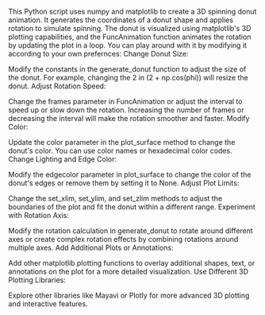 This Python script uses numpy and matplotlib to create a 3D spinning donut animation. It generates the coordinates of a donut shape and applies rotation to simulate spinning. The donut is visualized using matplotlib's 3D plotting capabilities, and the FuncAnimation function animates the rotation by updating the plot in a loop.
You can play around with it by modifying it according to your own prefernces:
Change Donut Size:

Modify the constants in the generate_donut function to adjust the size of the donut. For example, changing the 2 in (2 + np.cos(phi)) will resize the donut.
Adjust Rotation Speed:

Change the frames parameter in FuncAnimation or adjust the interval to speed up or slow down the rotation. Increasing the number of frames or decreasing the interval will make the rotation smoother and faster.
Modify Color:

Update the color parameter in the plot_surface method to change the donut's color. You can use color names or hexadecimal color codes.
Change Lighting and Edge Color:

Modify the edgecolor parameter in plot_surface to change the color of the donut's edges or remove them by setting it to None.
Adjust Plot Limits:

Change the set_xlim, set_ylim, and set_zlim methods to adjust the boundaries of the plot and fit the donut within a different range.
Experiment with Rotation Axis:

Modify the rotation calculation in generate_donut to rotate around different axes or create complex rotation effects by combining rotations around multiple axes.
Add Additional Plots or Annotations:

Add other matplotlib plotting functions to overlay additional shapes, text, or annotations on the plot for a more detailed visualization.
Use Different 3D Plotting Libraries:

Explore other libraries like Mayavi or Plotly for more advanced 3D plotting and interactive features.
